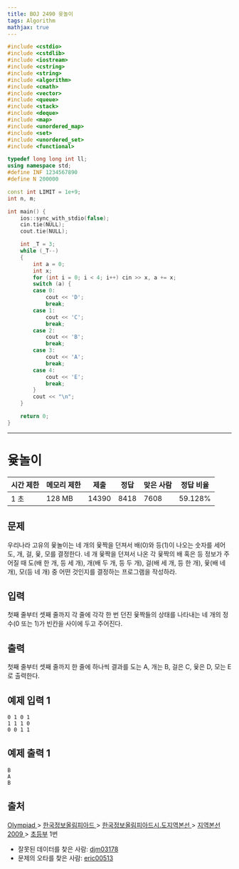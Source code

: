 ```yaml
---
title: BOJ 2490 윳놀이
tags: Algorithm
mathjax: true
---
```



```c++
#include <cstdio>
#include <cstdlib>
#include <iostream>
#include <cstring>
#include <string>
#include <algorithm>
#include <cmath>
#include <vector>
#include <queue>
#include <stack>
#include <deque>
#include <map>
#include <unordered_map>
#include <set>
#include <unordered_set>
#include <functional>

typedef long long int ll;
using namespace std;
#define INF 1234567890
#define N 200000

const int LIMIT = 1e+9;
int n, m;

int main() {
	ios::sync_with_stdio(false);
	cin.tie(NULL);
	cout.tie(NULL);

	int _T = 3;
	while (_T--)
	{
		int a = 0;
		int x; 
		for (int i = 0; i < 4; i++) cin >> x, a += x;
		switch (a) {
		case 0:
			cout << 'D';
			break;
		case 1:
			cout << 'C';
			break;
		case 2:
			cout << 'B';
			break;
		case 3:
			cout << 'A';
			break;
		case 4:
			cout << 'E';
			break;
		}
		cout << "\n";
	}

	return 0;
}


```

---

# 윷놀이

| 시간 제한 | 메모리 제한 | 제출  | 정답 | 맞은 사람 | 정답 비율 |
| --------- | ----------- | ----- | ---- | --------- | --------- |
| 1 초      | 128 MB      | 14390 | 8418 | 7608      | 59.128%   |

## 문제

우리나라 고유의 윷놀이는 네 개의 윷짝을 던져서 배(0)와 등(1)이 나오는 숫자를 세어 도, 개, 걸, 윷, 모를 결정한다. 네 개 윷짝을 던져서 나온 각 윷짝의 배 혹은 등 정보가 주어질 때 도(배 한 개, 등 세 개), 개(배 두 개, 등 두 개), 걸(배 세 개, 등 한 개), 윷(배 네 개), 모(등 네 개) 중 어떤 것인지를 결정하는 프로그램을 작성하라.

## 입력

첫째 줄부터 셋째 줄까지 각 줄에 각각 한 번 던진 윷짝들의 상태를 나타내는 네 개의 정수(0 또는 1)가  빈칸을 사이에 두고 주어진다.

## 출력

첫째 줄부터 셋째 줄까지 한 줄에 하나씩 결과를  도는 A, 개는 B, 걸은 C, 윷은 D, 모는 E로 출력한다.



## 예제 입력 1

```
0 1 0 1
1 1 1 0
0 0 1 1
```

## 예제 출력 1

```
B
A
B
```



## 출처

[Olympiad ](https://www.acmicpc.net/category/2)> [한국정보올림피아드 ](https://www.acmicpc.net/category/55)> [한국정보올림피아드시․도지역본선 ](https://www.acmicpc.net/category/57)> [지역본선 2009 ](https://www.acmicpc.net/category/64)> [초등부](https://www.acmicpc.net/category/detail/349) 1번

- 잘못된 데이터를 찾은 사람: [djm03178](https://www.acmicpc.net/user/djm03178)
- 문제의 오타를 찾은 사람: [eric00513](https://www.acmicpc.net/user/eric00513)